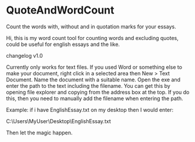 # QuoteAndWordCount
Count the words with, without and in quotation marks for your essays.

Hi, this is my word count tool for counting words and excluding quotes, could be useful for english essays and the like.

changelog
v1.0

Currently only works for text files. 
If you used Word or something else to make your document, right click in a selected area then New > Text Document.
Name the document with a suitable name.
Open the exe and enter the path to the text including the filename. You can get this by opening file explorer and 
copying from the address box at the top. If you do this, then you need to manually add the filename when entering the path.

Example: if i have EnglishEssay.txt on my desktop then I would enter:

C:\Users\MyUser\Desktop\EnglishEssay.txt

Then let the magic happen.

